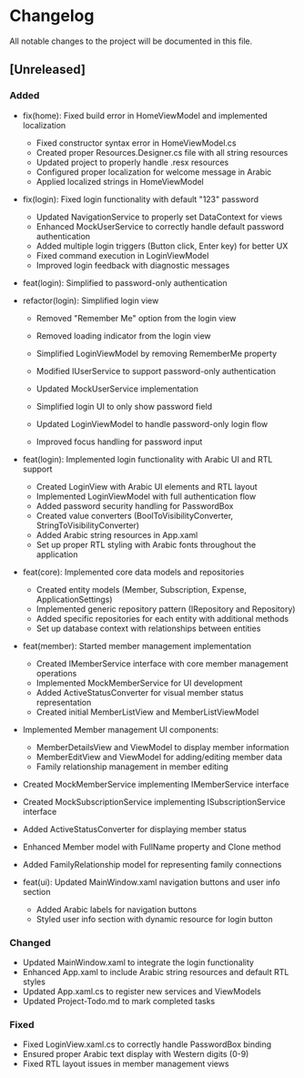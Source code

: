 # Changelog

All notable changes to the project will be documented in this file.

## [Unreleased]

### Added

- fix(home): Fixed build error in HomeViewModel and implemented localization
  - Fixed constructor syntax error in HomeViewModel.cs
  - Created proper Resources.Designer.cs file with all string resources
  - Updated project to properly handle .resx resources
  - Configured proper localization for welcome message in Arabic
  - Applied localized strings in HomeViewModel

- fix(login): Fixed login functionality with default "123" password
  - Updated NavigationService to properly set DataContext for views
  - Enhanced MockUserService to correctly handle default password authentication
  - Added multiple login triggers (Button click, Enter key) for better UX
  - Fixed command execution in LoginViewModel
  - Improved login feedback with diagnostic messages

- feat(login): Simplified to password-only authentication

- refactor(login): Simplified login view
  - Removed "Remember Me" option from the login view
  - Removed loading indicator from the login view
  - Simplified LoginViewModel by removing RememberMe property

  - Modified IUserService to support password-only authentication
  - Updated MockUserService implementation
  - Simplified login UI to only show password field
  - Updated LoginViewModel to handle password-only login flow
  - Improved focus handling for password input

- feat(login): Implemented login functionality with Arabic UI and RTL support

  - Created LoginView with Arabic UI elements and RTL layout
  - Implemented LoginViewModel with full authentication flow
  - Added password security handling for PasswordBox
  - Created value converters (BoolToVisibilityConverter, StringToVisibilityConverter)
  - Added Arabic string resources in App.xaml
  - Set up proper RTL styling with Arabic fonts throughout the application

- feat(core): Implemented core data models and repositories
  - Created entity models (Member, Subscription, Expense, ApplicationSettings)
  - Implemented generic repository pattern (IRepository<T> and Repository<T>)
  - Added specific repositories for each entity with additional methods
  - Set up database context with relationships between entities
- feat(member): Started member management implementation
  - Created IMemberService interface with core member management operations
  - Implemented MockMemberService for UI development
  - Added ActiveStatusConverter for visual member status representation
  - Created initial MemberListView and MemberListViewModel

- Implemented Member management UI components:
  - MemberDetailsView and ViewModel to display member information
  - MemberEditView and ViewModel for adding/editing member data
  - Family relationship management in member editing
- Created MockMemberService implementing IMemberService interface
- Created MockSubscriptionService implementing ISubscriptionService interface
- Added ActiveStatusConverter for displaying member status
- Enhanced Member model with FullName property and Clone method
- Added FamilyRelationship model for representing family connections

- feat(ui): Updated MainWindow.xaml navigation buttons and user info section
  - Added Arabic labels for navigation buttons
  - Styled user info section with dynamic resource for login button

### Changed

- Updated MainWindow.xaml to integrate the login functionality
- Enhanced App.xaml to include Arabic string resources and default RTL styles
- Updated App.xaml.cs to register new services and ViewModels
- Updated Project-Todo.md to mark completed tasks

### Fixed

- Fixed LoginView.xaml.cs to correctly handle PasswordBox binding
- Ensured proper Arabic text display with Western digits (0-9)
- Fixed RTL layout issues in member management views
